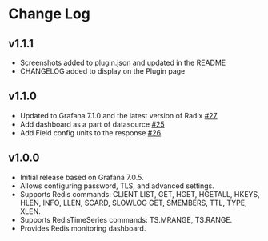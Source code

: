 # Change Log

## v1.1.1

- Screenshots added to plugin.json and updated in the README
- CHANGELOG added to display on the Plugin page

## v1.1.0

- Updated to Grafana 7.1.0 and the latest version of Radix [#27](https://github.com/RedisTimeSeries/grafana-redis-datasource/pull/27)
- Add dashboard as a part of datasource [#25](https://github.com/RedisTimeSeries/grafana-redis-datasource/pull/25)
- Add Field config units to the response [#26](https://github.com/RedisTimeSeries/grafana-redis-datasource/pull/26)

## v1.0.0

- Initial release based on Grafana 7.0.5.
- Allows configuring password, TLS, and advanced settings.
- Supports Redis commands: CLIENT LIST, GET, HGET, HGETALL, HKEYS, HLEN, INFO, LLEN, SCARD, SLOWLOG GET, SMEMBERS, TTL, TYPE, XLEN.
- Supports RedisTimeSeries commands: TS.MRANGE, TS.RANGE.
- Provides Redis monitoring dashboard.
